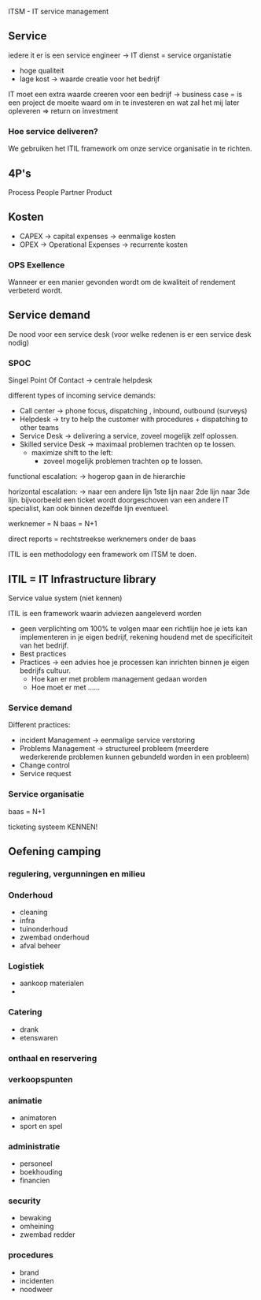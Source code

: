 ITSM -  IT service management
## Service
iedere it er is een service engineer
-> IT dienst = service organistatie
+ hoge qualiteit
+ lage kost
-> waarde creatie voor het bedrijf

IT moet een extra waarde creeren voor een bedrijf
-> business case = is een project de moeite waard om in te investeren en wat zal het mij later opleveren
=> return on investment


### Hoe service deliveren?
We gebruiken het ITIL framework om onze service organisatie in te richten.

## 4P's
Process
People
Partner
Product


## Kosten
- CAPEX -> capital expenses -> eenmalige kosten
- OPEX -> Operational Expenses -> recurrente kosten

### OPS Exellence 
Wanneer er een manier gevonden wordt om de kwaliteit of rendement verbeterd wordt.

## Service demand
De nood voor een service desk (voor welke redenen is er een service desk nodig)

### SPOC
Singel Point Of Contact -> centrale helpdesk

different types of incoming service demands:
- Call center -> phone focus, dispatching , inbound, outbound (surveys)
- Helpdesk -> try to help the customer with procedures + dispatching to other teams
- Service Desk -> delivering a service, zoveel mogelijk zelf oplossen.
- Skilled service Desk -> maximaal problemen trachten op te lossen.
	- maximize shift to the left:
		- zoveel mogelijk problemen trachten op te lossen.

functional escalation:
-> hogerop gaan in de hierarchie

horizontal escalation:
-> naar een andere lijn 1ste lijn naar 2de lijn naar 3de lijn.
bijvoorbeeld een ticket wordt doorgeschoven van een andere IT specialist, kan ook binnen dezelfde lijn eventueel.

werknemer = N
baas = N+1

direct reports = rechtstreekse werknemers onder de baas

ITIL is een methodology een framework om ITSM te doen.

## ITIL = IT Infrastructure library

Service value system (niet kennen)

ITIL is een framework waarin adviezen aangeleverd worden
- geen verplichting om 100% te volgen maar een richtlijn hoe je iets kan implementeren in je eigen bedrijf, rekening houdend met de specificiteit van het bedrijf.
- Best practices
- Practices -> een advies hoe je processen kan inrichten binnen je eigen bedrijfs cultuur.
	- Hoe kan er met problem management gedaan worden
	- Hoe moet er met ......
### Service demand
Different practices:
- incident Management -> eenmalige service verstoring
- Problems Management -> structureel probleem (meerdere wederkerende problemen kunnen gebundeld worden in een probleem)
- Change control
- Service request



### Service organisatie

baas = N+1

ticketing systeem KENNEN!



## Oefening camping
### regulering, vergunningen en milieu

### Onderhoud
- cleaning
- infra
- tuinonderhoud
- zwembad onderhoud
- afval beheer


### Logistiek
- aankoop materialen
- 

### Catering
- drank
- etenswaren

### onthaal en reservering

### verkoopspunten

### animatie
- animatoren
- sport en spel

### administratie
- personeel
- boekhouding
- financien

### security
- bewaking
- omheining
- zwembad redder

### procedures
- brand
- incidenten
- noodweer


